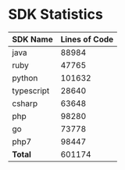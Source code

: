 # SDK Statistics

| SDK Name | Lines of Code |
| -------- | ------------- |
| java | 88984 |
| ruby | 47765 |
| python | 101632 |
| typescript | 28640 |
| csharp | 63648 |
| php | 98280 |
| go | 73778 |
| php7 | 98447 |
| **Total** | 601174 |
